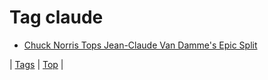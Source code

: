 <!--
title: Tag claude
date: 2020-06-28T15:26:59.140Z
tags:
-->
# Tag claude

 * [Chuck Norris Tops Jean-Claude Van Damme's Epic Split](70629874854.md)

| [Tags](tags.md) | [Top](index.md) |
